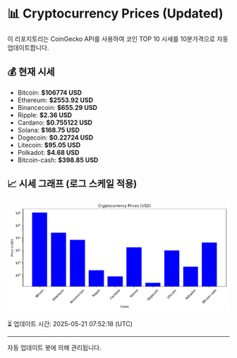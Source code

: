 
# 📊 Cryptocurrency Prices (Updated)

이 리포지토리는 CoinGecko API를 사용하여 코인 TOP 10 시세를 10분가격으로 자동 업데이트합니다.

## 💰 현재 시세
- Bitcoin: **$106774 USD**
- Ethereum: **$2553.92 USD**
- Binancecoin: **$655.29 USD**
- Ripple: **$2.36 USD**
- Cardano: **$0.755122 USD**
- Solana: **$168.75 USD**
- Dogecoin: **$0.22724 USD**
- Litecoin: **$95.05 USD**
- Polkadot: **$4.68 USD**
- Bitcoin-cash: **$398.85 USD**

## 📈 시세 그래프 (로그 스케일 적용)
![Crypto Prices](crypto_prices.png)

⏳ 업데이트 시간: 2025-05-21 07:52:18 (UTC)

---
자동 업데이트 봇에 의해 관리됩니다.
